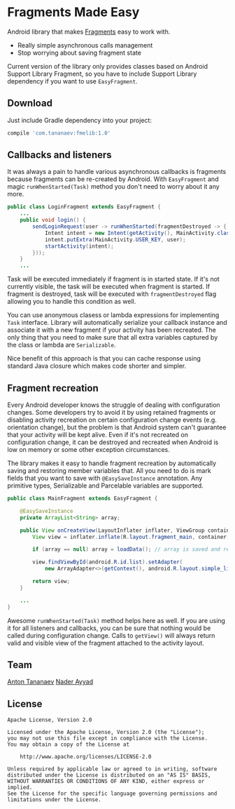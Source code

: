 # Fragments Made Easy

Android library that makes [Fragments](http://developer.android.com/guide/components/fragments.html) easy to work with.
* Really simple asynchronous calls management
* Stop worrying about saving fragment state

Current version of the library only provides classes based on Android Support Library Fragment, so you have to include Support Library dependency if you want to use `EasyFragment`.

## Download
Just include Gradle dependency into your project:
```groovy
compile 'com.tananaev:fmelib:1.0'
```

## Callbacks and listeners

It was always a pain to handle various asynchronous callbacks is fragments because fragments can be re-created by Android. With `EasyFragment` and magic `runWhenStarted(Task)` method you don't need to worry about it any more.

```java
public class LoginFragment extends EasyFragment {
    ...
    public void login() {
        sendLoginRequest(user -> runWhenStarted(fragmentDestroyed -> {
            Intent intent = new Intent(getActivity(), MainActivity.class);
            intent.putExtra(MainActivity.USER_KEY, user);
            startActivity(intent);
        }));
    }
    ...
```

Task will be executed immediately if fragment is in started state. If it's not currently visible, the task will be executed when fragment is started. If fragment is destroyed, task will be executed with `fragmentDestroyed` flag allowing you to handle this condition as well.

You can use anonymous clasess or lambda expressions for implementing `Task` interface. Library will automatically serialize your callback instance and associate it with a new fragment if your activity has been recreated. The only thing that you need to make sure that all extra variables captured by the class or lambda are `Serializable`.

Nice benefit of this approach is that you can cache response using standard Java closure which makes code shorter and simpler.

## Fragment recreation

Every Android developer knows the struggle of dealing with configuration changes. Some developers try to avoid it by using retained fragments or disabling activity recreation on certain configuration change events (e.g. orientation change), but the problem is that Android system can't guarantee that your activity will be kept alive. Even if it's not recreated on configuration change, it can be destroyed and recreated when Android is low on memory or some other exception circumstances.

The library makes it easy to handle fragment recreation by automatically saving and restoring member variables that. All you need to do is mark fields that you want to save with `@EasySaveInstance` annotation. Any primitive types, Serializable and Parcelable variables are supported.

```java
public class MainFragment extends EasyFragment {

    @EasySaveInstance
    private ArrayList<String> array;

    public View onCreateView(LayoutInflater inflater, ViewGroup container, Bundle savedInstanceState) {
        View view = inflater.inflate(R.layout.fragment_main, container, false);

        if (array == null) array = loadData(); // array is saved and recreated automatically

        view.findViewById(android.R.id.list).setAdapter(
            new ArrayAdapter<>(getContext(), android.R.layout.simple_list_item_1, array));

        return view;
    }

    ...
}
```

Awesome `runWhenStarted(Task)` method helps here as well. If you are using it for all listeners and callbacks, you can be sure that nothing would be called during configuration change. Calls to `getView()` will always return valid and visible view of the fragment attached to the activity layout.

## Team

[Anton Tananaev](https://github.com/tananaev)
[Nader Ayyad](https://github.com/naderz)

## License

    Apache License, Version 2.0

    Licensed under the Apache License, Version 2.0 (the "License");
    you may not use this file except in compliance with the License.
    You may obtain a copy of the License at

        http://www.apache.org/licenses/LICENSE-2.0

    Unless required by applicable law or agreed to in writing, software
    distributed under the License is distributed on an "AS IS" BASIS,
    WITHOUT WARRANTIES OR CONDITIONS OF ANY KIND, either express or implied.
    See the License for the specific language governing permissions and
    limitations under the License.
